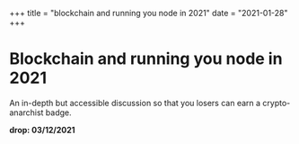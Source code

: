+++
title = "blockchain and running you node in 2021"
date = "2021-01-28"
+++



# Blockchain and running you node in 2021

An in-depth but accessible discussion so that you losers can earn a crypto-anarchist badge.

**drop: 03/12/2021**